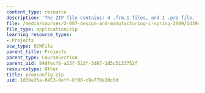 ```yaml
---
content_type: resource
description: 'The ZIP file contains: 4 .frm.1 files, and 1 .pro file.'
file: /media/courses/2-007-design-and-manufacturing-i-spring-2009/1d39e35a04538eff8f98c9a778e20c0d_proeconfig.zip
file_type: application/zip
learning_resource_types:
- Projects
ocw_type: OCWFile
parent_title: Projects
parent_type: CourseSection
parent_uid: 84dfecf8-a23f-522f-3d67-1d5c5133752f
resourcetype: Other
title: proeconfig.zip
uid: 1d39e35a-0453-8eff-8f98-c9a778e20c0d
---
```

